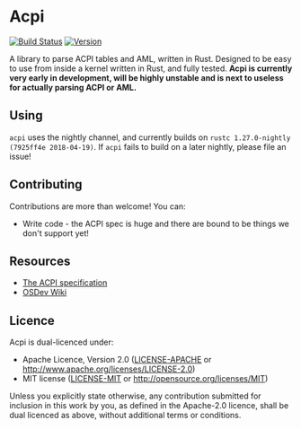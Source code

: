 # Acpi
[![Build Status](https://travis-ci.org/rust-osdev/acpi.svg?branch=master)](https://travis-ci.org/rust-osdev/acpi)
[![Version](https://img.shields.io/crates/v/acpi.svg?style=rounded-square)](https://crates.io/crates/acpi/)

A library to parse ACPI tables and AML, written in Rust. Designed to be easy to use from inside a
kernel written in Rust, and fully tested.
**Acpi is currently very early in development, will be highly unstable and is next to useless for
actually parsing ACPI or AML.**

## Using
`acpi` uses the nightly channel, and currently builds on `rustc 1.27.0-nightly (7925ff4e 2018-04-19)`.
If `acpi` fails to build on a later nightly, please file an issue!

## Contributing
Contributions are more than welcome! You can:
- Write code - the ACPI spec is huge and there are bound to be things we don't support yet!

## Resources
- [The ACPI specification](http://www.uefi.org/sites/default/files/resources/ACPI%206_2_A_Sept29.pdf)
- [OSDev Wiki](https://wiki.osdev.org/ACPI)

## Licence
Acpi is dual-licenced under:
- Apache Licence, Version 2.0 ([LICENSE-APACHE](LICENSE-APACHE) or http://www.apache.org/licenses/LICENSE-2.0)
- MIT license ([LICENSE-MIT](LICENSE-MIT) or http://opensource.org/licenses/MIT)

Unless you explicitly state otherwise, any contribution submitted for inclusion in this work by you,
as defined in the Apache-2.0 licence, shall be dual licenced as above, without additional terms or
conditions.
